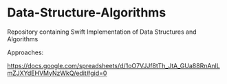 # Data-Structure-Algorithms
Repository containing Swift Implementation of Data Structures and Algorithms

Approaches: 

https://docs.google.com/spreadsheets/d/1oO7VJJf8tTh_JtA_GUa88RnAnlLmZJXYdEHVMyNzWkQ/edit#gid=0
